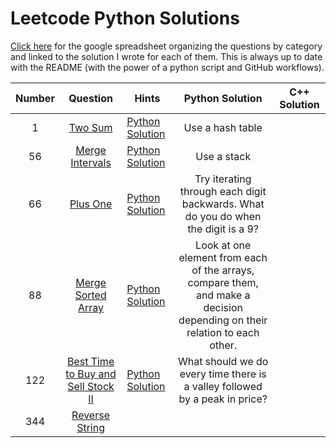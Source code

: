 # Leetcode Python Solutions
[Click here](https://docs.google.com/spreadsheets/d/1EmRVQ2KEknTREwNd4-2qbSzScHMvgzDT0yGGT5u-yA8/edit?usp=sharing) for the google spreadsheet
organizing the questions by category and linked to the solution I wrote for each of them. This is always up to date with the README (with the power of a python script and GitHub workflows).

| Number | Question | Hints | Python Solution | C++ Solution |
|:------:|:--------:|-------|:---------------:|:------------:|
| 1 |[Two Sum](https://leetcode.com/problems/two-sum/) | [Python Solution](https://github.com/codethecoffee/leetcode-python-solutions/blob/master/1-Two%20Sum.py) | Use a hash table |
| 56 |[Merge Intervals](https://leetcode.com/problems/merge-intervals/)|[Python Solution](https://github.com/codethecoffee/leetcode-python-solutions/blob/master/56-Merge%20Intervals.py)| Use a stack |
| 66 | [Plus One](https://leetcode.com/problems/plus-one/) | [Python Solution](https://github.com/codethecoffee/leetcode-python-solutions/blob/master/66-Plus%20One.py)| Try iterating through each digit backwards. What do you do when the digit is a 9? |
| 88 | [Merge Sorted Array](https://leetcode.com/problems/merge-sorted-array/) | [Python Solution](https://leetcode.com/problems/merge-sorted-array/)| Look at one element from each of the arrays, compare them, and make a decision depending on their relation to each other. |
| 122 | [Best Time to Buy and Sell Stock II](https://leetcode.com/problems/best-time-to-buy-and-sell-stock-ii/solution/) | [Python Solution](https://github.com/codethecoffee/leetcode-python-solutions/blob/master/122-Best%20Time%20to%20Buy%20and%20Sell%20Stock.py)| What should we do every time there is a valley followed by a peak in price? |
| 344 | [Reverse String](https://leetcode.com/problems/reverse-string) | |